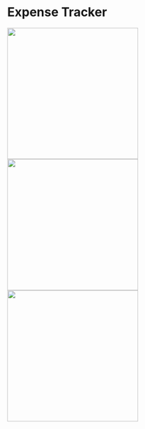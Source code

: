 # Expense Tracker

<p float="left">
  <img src="![Ekran Resmi 2024-11-06 14 18 53](https://github.com/user-attachments/assets/dddb0139-8a93-4a3a-84a6-c33195d204ab)" width="300" />
  <img src="gorsel_linki_2" width="300" />
  <img src="gorsel_linki_3" width="300" />
</p>


